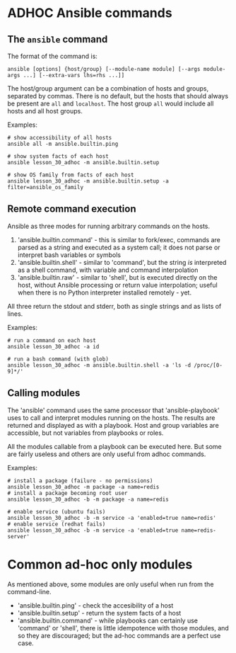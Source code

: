 # ADHOC Ansible commands


## The `ansible` command

The format of the command is:

    ansible [options] {host/group} [--module-name module] [--args module-args ...] [--extra-vars lhs=rhs ...]]


The host/group argument can be a combination of hosts and groups,
separated by commas.  There is no default, but the hosts that should
always be present are `all` and `localhost`.  The host group `all`
would include all hosts and all host groups.

Examples:

    # show accessibility of all hosts
    ansible all -m ansible.builtin.ping

    # show system facts of each host
    ansible lesson_30_adhoc -m ansible.builtin.setup

    # show OS family from facts of each host
    ansible lesson_30_adhoc -m ansible.builtin.setup -a filter=ansible_os_family

## Remote command execution

Ansible as three modes for running arbitrary commands on the hosts.

1. 'ansible.builtin.command' - this is similar to fork/exec, commands are parsed as a string
    and executed as a system call; it does not parse or interpret bash variables
    or symbols
1. 'ansible.builtin.shell' - similar to 'command', but the string _is_ interpreted as a shell
    command, with variable and command interpolation
2. 'ansible.builtin.raw' - similar to 'shell', but is executed directly on the host, without
    Ansible processing or return value interpolation; useful when there is no
    Python interpreter installed remotely - yet.

All three return the stdout and stderr, both as single strings and as lists of lines.

Examples:

    # run a command on each host
    ansible lesson_30_adhoc -a id

    # run a bash command (with glob)
    ansible lesson_30_adhoc -m ansible.builtin.shell -a 'ls -d /proc/[0-9]*/'

## Calling modules

The 'ansible' command uses the same processor that 'ansible-playbook' uses to
call and interpret modules running on the hosts.  The results are returned
and displayed as with a playbook.  Host and group variables are accessible,
but not variables from playbooks or roles.

All the modules callable from a playbook can be executed here.  But some are
fairly useless and others are only useful from adhoc commands.

Examples:

    # install a package (failure - no permissions)
    ansible lesson_30_adhoc -m package -a name=redis
    # install a package becoming root user
    ansible lesson_30_adhoc -b -m package -a name=redis

    # enable service (ubuntu fails)
    ansible lesson_30_adhoc -b -m service -a 'enabled=true name=redis'
    # enable service (redhat fails)
    ansible lesson_30_adhoc -b -m service -a 'enabled=true name=redis-server'


# Common ad-hoc only modules

As mentioned above, some modules are only useful when run from the command-line.

* 'ansible.builtin.ping' - check the accesibility of a host
* 'ansible.builtin.setup' - return the system facts of a host
* 'ansible.builtin.command' - while playbooks can certainly use 'command' or 'shell',
  there is little idempotence with those modules, and so they are discouraged; but
  the ad-hoc commands are a perfect use case.
